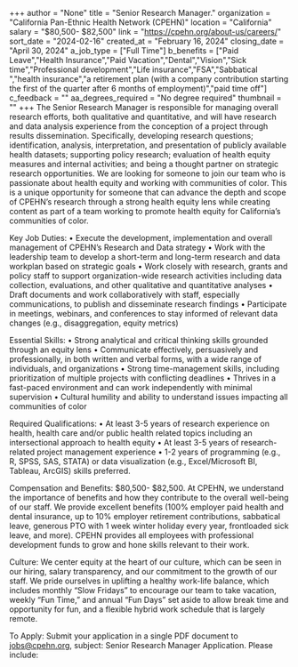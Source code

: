 +++
author = "None"
title = "Senior Research Manager."
organization = "California Pan-Ethnic Health Network (CPEHN)"
location = "California"
salary = "$80,500- $82,500"
link = "https://cpehn.org/about-us/careers/"
sort_date = "2024-02-16"
created_at = "February 16, 2024"
closing_date = "April 30, 2024"
a_job_type = ["Full Time"]
b_benefits = ["Paid Leave","Health Insurance","Paid Vacation","Dental","Vision","Sick time","Professional development","Life insurance","FSA","Sabbatical ","health insurance","a retirement plan (with a company contribution starting the first of the quarter after 6 months of employment)","paid time off"]
c_feedback = ""
aa_degrees_required = "No degree required"
thumbnail = ""
+++
The Senior Research Manager is responsible for managing overall research efforts, both qualitative and quantitative, and will have research and data analysis experience from the conception of a project through results dissemination. Specifically, developing research questions; identification, analysis, interpretation, and presentation of publicly available health datasets; supporting policy research; evaluation of health equity measures and internal activities; and being a thought partner on strategic research opportunities. We are looking for someone to join our team who is passionate about health equity and working with communities of color. This is a unique opportunity for someone that can advance the depth and scope of CPEHN’s research through a strong health equity lens while creating content as part of a team working to promote health equity for California’s communities of color. 

Key Job Duties:
•	Execute the development, implementation and overall management of CPEHN’s Research and Data strategy
•	Work with the leadership team to develop a short-term and long-term research and data workplan based on strategic goals
•	Work closely with research, grants and policy staff to support organization-wide research activities including data collection, evaluations, and other qualitative and quantitative analyses
•	Draft documents and work collaboratively with staff, especially communications, to publish and disseminate research findings
•	Participate in meetings, webinars, and conferences to stay informed of relevant data changes (e.g., disaggregation, equity metrics)

Essential Skills: 
•	Strong analytical and critical thinking skills grounded through an equity lens
•	Communicate effectively, persuasively and professionally, in both written and verbal forms, with a wide range of individuals, and organizations
•	Strong time-management skills, including prioritization of multiple projects with conflicting deadlines
•	Thrives in a fast-paced environment and can work independently with minimal supervision
•	Cultural humility and ability to understand issues impacting all communities of color

Required Qualifications: 
•	At least 3-5 years of research experience on health, health care and/or public health related topics including an intersectional approach to health equity
•	At least 3-5 years of research-related project management experience
•	1-2 years of programming (e.g., R, SPSS, SAS, STATA) or data visualization (e.g., Excel/Microsoft BI, Tableau, ArcGIS) skills preferred.

Compensation and Benefits: 
$80,500- $82,500. At CPEHN, we understand the importance of benefits and how they contribute to the overall well-being of our staff. We provide excellent benefits (100% employer paid health and dental insurance, up to 10% employer retirement contributions, sabbatical leave, generous PTO with 1 week winter holiday every year, frontloaded sick leave, and more). CPEHN provides all employees with professional development funds to grow and hone skills relevant to their work. 

Culture: 
We center equity at the heart of our culture, which can be seen in our hiring, salary transparency, and our commitment to the growth of our staff. We pride ourselves in uplifting a healthy work-life balance, which includes monthly “Slow Fridays” to encourage our team to 
take vacation, weekly “Fun Time,” and annual “Fun Days” set aside to allow break time and opportunity for fun, and a flexible hybrid 
work schedule that is largely remote. 

To Apply: 
Submit your application in a single PDF document to jobs@cpehn.org, subject: Senior Research Manager Application. Please include: 